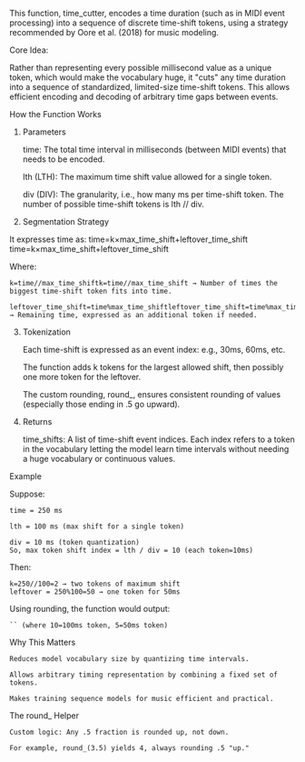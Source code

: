 This function, time_cutter, encodes a time duration (such as in MIDI event processing) into a sequence of discrete time-shift tokens, using a strategy recommended by Oore et al. (2018) for music modeling.

Core Idea:

Rather than representing every possible millisecond value as a unique token, which would make the vocabulary huge, it "cuts" any time duration into a sequence of standardized, limited-size time-shift tokens. This allows efficient encoding and decoding of arbitrary time gaps between events.

How the Function Works
1. Parameters

    time: The total time interval in milliseconds (between MIDI events) that needs to be encoded.

    lth (LTH): The maximum time shift value allowed for a single token.

    div (DIV): The granularity, i.e., how many ms per time-shift token. The number of possible time-shift tokens is lth // div.

2. Segmentation Strategy

It expresses time as:
time=k×max_time_shift+leftover_time_shift
time=k×max_time_shift+leftover_time_shift

Where:

    k=time//max_time_shiftk=time//max_time_shift → Number of times the biggest time-shift token fits into time.

    leftover_time_shift=time%max_time_shiftleftover_time_shift=time%max_time_shift → Remaining time, expressed as an additional token if needed.

3. Tokenization

    Each time-shift is expressed as an event index: e.g., 30ms, 60ms, etc.

    The function adds k tokens for the largest allowed shift, then possibly one more token for the leftover.

    The custom rounding, round_, ensures consistent rounding of values (especially those ending in .5 go upward).

4. Returns

    time_shifts: A list of time-shift event indices. Each index refers to a token in the vocabulary letting the model learn time intervals without needing a huge vocabulary or continuous values.

Example

Suppose:

    time = 250 ms

    lth = 100 ms (max shift for a single token)

    div = 10 ms (token quantization)
    So, max token shift index = lth / div = 10 (each token=10ms)

Then:

    k=250//100=2 → two tokens of maximum shift
    leftover = 250%100=50 → one token for 50ms

Using rounding, the function would output:

    `` (where 10=100ms token, 5=50ms token)

Why This Matters

    Reduces model vocabulary size by quantizing time intervals.

    Allows arbitrary timing representation by combining a fixed set of tokens.

    Makes training sequence models for music efficient and practical.
The round_ Helper

    Custom logic: Any .5 fraction is rounded up, not down.

    For example, round_(3.5) yields 4, always rounding .5 "up."

